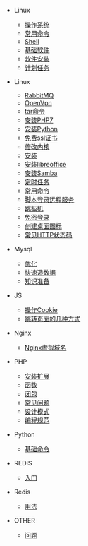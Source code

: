 - Linux
  - [操作系统](linux2/system.md)
  - [常用命令](linux2/cmd.md)
  - [Shell](linux2/shell.md)
  - [基础软件](linux2/soft.md)
  - [软件安装](linux2/install.md)
  - [计划任务](linux2/crontab.md)
- Linux

  - [RabbitMQ](linux/centos_instal_rabbitmq.md)
  - [OpenVpn](linux/centos_openvpn.md)
  - [tar命令](linux/cmd-tar.md)
  - [安装PHP7](linux/install-php7.md)
  - [安装Python](linux/install-python3.7.md)
  - [免费ssl证书](linux/linux下生成免费证书.md)
  - [修改内核](linux/Linux修改内核满足高并发.md)
  - [安装](linux/Linux安装.md)
  - [安装libreoffice](linux/linux安装libreoffice-unoconv.md)
  - [安装Samba](linux/Linux安装Samba.md)
  - [定时任务](linux/Linux定时任务.md)
  - [常用命令](linux/Linux常用命令.md)
  - [脚本登录远程服务](linux/使用shell登陆远程服务器.md)
  - [跳板机](linux/使用跳板机映射内网服务到外网使用.md)
  - [免密登录](linux/免密登陆.md)
  - [创建桌面图标](linux/创建桌面图标.md)
  - [常见HTTP状态码](linux/常见HTTP状态码.md)
- Mysql

  - [优化](mysql/MySQL优化.md)
  - [快速造数据](mysql/Mysql制造数据.MD)
  - [知识准备](mysql/MySQL知识准备.md)
- JS

  - [操作Cookie](js/JS操作cookie.md)
  - [跳转页面的几种方式](js/JS跳转页面的几种方式.md)
- Nginx

  - [Nginx虚拟域名](nginx/centos_nginx_vhost.md)
- PHP

  - [安装扩展](php/PHP7扩展安装.md)
  - [函数](php/PHP之json_encode第二个参数详解.md)
  - [闭包](php/PHP匿名函数(闭包函数).md)
  - [常见问题](php/PHP常见问题.md)
  - [设计模式](php/PHP的一些设计模式.md)
  - [编程规范](php/PHP编程规范.md)
- Python

  - [基础命令](python/execl-combine.py)
- REDIS

  - [入门](redis/Redis入门.md)
- Redis
  - [用法](redis2/usage.md)
- OTHER

  - [问题](other/PHP连续数字索引引发的问题及解决方式.md)
